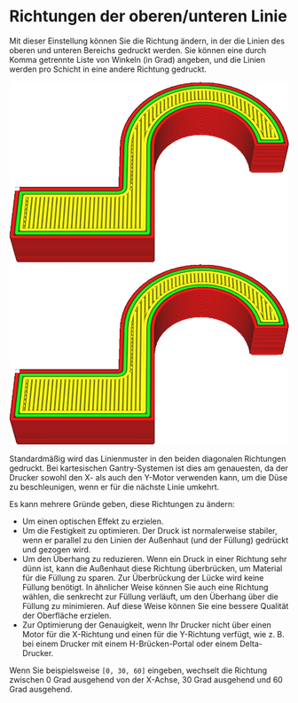 Richtungen der oberen/unteren Linie
====
Mit dieser Einstellung können Sie die Richtung ändern, in der die Linien des oberen und unteren Bereichs gedruckt werden. Sie können eine durch Komma getrennte Liste von Winkeln (in Grad) angeben, und die Linien werden pro Schicht in eine andere Richtung gedruckt.

<!--screenshot {
"image_path": "skin_angles.gif",
"models": [
    {
        "script": "microwave_hook.scad",
        "transformation": ["scale(0.5)"]
    }
],
"camera_position": [0, 48, 70],
"settings": {"skin_angles": "[0, 60, 120]"},
"layer": [76, 77, 78],
"colours": 128
}-->

![Linienmuster mit abwechselnden Winkeln von 0°, 60° und 120°](../../../articles/images/skin_angles.gif)
![Lines pattern with 0°, 60° and 120° angles alternating](../../../articles/images/skin_angles.gif)

Standardmäßig wird das Linienmuster in den beiden diagonalen Richtungen gedruckt. Bei kartesischen Gantry-Systemen ist dies am genauesten, da der Drucker sowohl den X- als auch den Y-Motor verwenden kann, um die Düse zu beschleunigen, wenn er für die nächste Linie umkehrt.

Es kann mehrere Gründe geben, diese Richtungen zu ändern:
* Um einen optischen Effekt zu erzielen.
* Um die Festigkeit zu optimieren. Der Druck ist normalerweise stabiler, wenn er parallel zu den Linien der Außenhaut (und der Füllung) gedrückt und gezogen wird.
* Um den Überhang zu reduzieren. Wenn ein Druck in einer Richtung sehr dünn ist, kann die Außenhaut diese Richtung überbrücken, um Material für die Füllung zu sparen. Zur Überbrückung der Lücke wird keine Füllung benötigt. In ähnlicher Weise können Sie auch eine Richtung wählen, die senkrecht zur Füllung verläuft, um den Überhang über die Füllung zu minimieren. Auf diese Weise können Sie eine bessere Qualität der Oberfläche erzielen.
* Zur Optimierung der Genauigkeit, wenn Ihr Drucker nicht über einen Motor für die X-Richtung und einen für die Y-Richtung verfügt, wie z. B. bei einem Drucker mit einem H-Brücken-Portal oder einem Delta-Drucker.

Wenn Sie beispielsweise `[0, 30, 60]` eingeben, wechselt die Richtung zwischen 0 Grad ausgehend von der X-Achse, 30 Grad ausgehend und 60 Grad ausgehend.